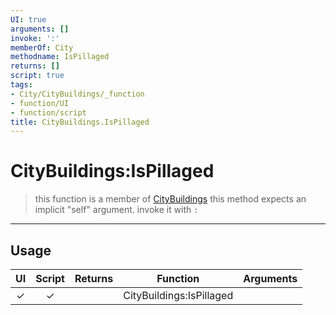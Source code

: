 ```yaml
---
UI: true
arguments: []
invoke: ':'
memberOf: City
methodname: IsPillaged
returns: []
script: true
tags:
- City/CityBuildings/_function
- function/UI
- function/script
title: CityBuildings.IsPillaged
---
```

# CityBuildings:IsPillaged
> this function is a member of [CityBuildings](civ-6/lua/CityBuildings.md)
> this method expects an implicit "self" argument. invoke it with `:`
-----
## Usage
|  UI | Script | Returns | Function | Arguments |
|:---:|:------:|-------:|:--------:|:---------|
|✓|✓||CityBuildings:IsPillaged||
